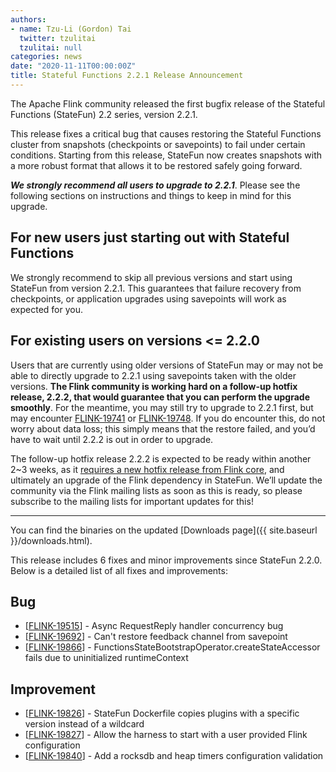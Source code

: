 ```yaml
---
authors:
- name: Tzu-Li (Gordon) Tai
  twitter: tzulitai
  tzulitai: null
categories: news
date: "2020-11-11T00:00:00Z"
title: Stateful Functions 2.2.1 Release Announcement
---
```


The Apache Flink community released the first bugfix release of the Stateful Functions (StateFun) 2.2 series, version 2.2.1.

This release fixes a critical bug that causes restoring the Stateful Functions cluster from snapshots (checkpoints or
savepoints) to fail under certain conditions. Starting from this release, StateFun now creates snapshots with a more
robust format that allows it to be restored safely going forward.

<b><i>We strongly recommend all users to upgrade to 2.2.1</i></b>. Please see the following sections on instructions and things to
keep in mind for this upgrade.

## For new users just starting out with Stateful Functions

We strongly recommend to skip all previous versions and start using StateFun from version 2.2.1.
This guarantees that failure recovery from checkpoints, or application upgrades using savepoints will work as expected for you.

## For existing users on versions <= 2.2.0

Users that are currently using older versions of StateFun may or may not be able to directly upgrade to 2.2.1 using
savepoints taken with the older versions. <b>The Flink community is working hard on a follow-up hotfix release, 2.2.2,
that would guarantee that you can perform the upgrade smoothly</b>. For the meantime, you may still try to upgrade to 2.2.1
first, but may encounter [FLINK-19741](https://issues.apache.org/jira/browse/FLINK-19741) or
[FLINK-19748](https://issues.apache.org/jira/browse/FLINK-19748). If you do encounter this, do not worry about data
loss; this simply means that the restore failed, and you’d have to wait until 2.2.2 is out in order to upgrade.

The follow-up hotfix release 2.2.2 is expected to be ready within another 2~3 weeks, as it [requires a new hotfix release
from Flink core](http://apache-flink-mailing-list-archive.1008284.n3.nabble.com/DISCUSS-Releasing-Apache-Flink-1-11-3-td45989.html),
and ultimately an upgrade of the Flink dependency in StateFun. We’ll update the community via the Flink
mailing lists as soon as this is ready, so please subscribe to the mailing lists for important updates for this!

---

You can find the binaries on the updated [Downloads page]({{ site.baseurl }}/downloads.html).

This release includes 6 fixes and minor improvements since StateFun 2.2.0. Below is a detailed list of all fixes and improvements:

<h2>        Bug
</h2>
<ul>
<li>[<a href='https://issues.apache.org/jira/browse/FLINK-19515'>FLINK-19515</a>] -         Async RequestReply handler concurrency bug
</li>
<li>[<a href='https://issues.apache.org/jira/browse/FLINK-19692'>FLINK-19692</a>] -         Can&#39;t restore feedback channel from savepoint
</li>
<li>[<a href='https://issues.apache.org/jira/browse/FLINK-19866'>FLINK-19866</a>] -         FunctionsStateBootstrapOperator.createStateAccessor fails due to uninitialized runtimeContext
</li>
</ul>

<h2>        Improvement
</h2>
<ul>
<li>[<a href='https://issues.apache.org/jira/browse/FLINK-19826'>FLINK-19826</a>] -         StateFun Dockerfile copies plugins with a specific version instead of a wildcard
</li>
<li>[<a href='https://issues.apache.org/jira/browse/FLINK-19827'>FLINK-19827</a>] -         Allow the harness to start with a user provided Flink configuration
</li>
<li>[<a href='https://issues.apache.org/jira/browse/FLINK-19840'>FLINK-19840</a>] -         Add a rocksdb and heap timers configuration validation
</li>
</ul>
